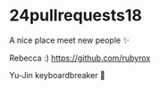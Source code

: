 # 24pullrequests18

A nice place meet new people :sparkles:


Rebecca :)  https://github.com/rubyrox

Yu-Jin keyboardbreaker :eggplant:

